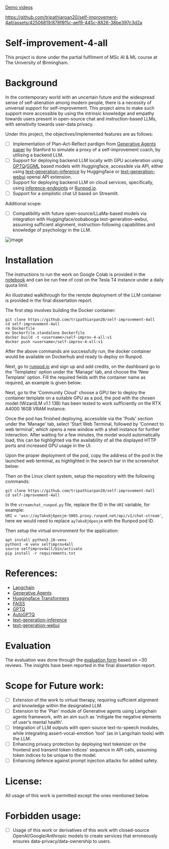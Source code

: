 [Demo videos](https://youtube.com/playlist?list=PLT2iBnm59O8t4iR40XcsdL3nLRs-Z0X6t&si=hL9lYdjMdaLQjuf7)

https://github.com/tripathiarpan20/self-improvement-4all/assets/42506819/878f8f5c-aef9-445c-8826-38be397c3d2a


# Self-improvement-4-all

This project is done under the partial fulfilment of MSc AI & ML course at The University of Birmingham.

# Background

In the contemporary world with an uncertain future and the widespread sense of self-alienation among modern people, there is a necessity of universal support for self-improvement. This project aims to make such support more accessible by using the intrinsic knowledge and empathy towards users present in open-source chat and instruction-based LLMs, with sensitivity towards user-data privacy.

Under this project, the objectives/implemented features are as follows:
- [ ] Implementation of Plan-Act-Reflect pardigm from [Generative Agents paper](https://arxiv.org/abs/2304.03442) by Stanford to simulate a proxy of a self-improvement coach, by utilising a backend LLM.
- [ ] Support for deploying backend LLM locally with GPU acceleration using [GPTQ](https://github.com/IST-DASLab/gptq)/[GGML](http://ggml.ai/) based models with Huggingface, accessible via API, either using [text-generation-inference](https://github.com/huggingface/text-generation-inference) by Huggingface or [text-generation-webui](https://github.com/oobabooga/text-generation-webui) openai API extension.
- [ ] Support for deploying backend LLM on cloud services, specifically, using [inference-endpoints](https://huggingface.co/inference-endpoints) or [Runpod.io](https://www.runpod.io/).
- [ ] Support for a simplistic chat UI based on Streamlit.

Additional scope:
- [ ] Compatibility with future open-source/LLaMa-based models via integration with Huggingface/oobabooga text-generation-webui, assuming sufficient alignment, instruction-following capabilities and knowledge of psychology in the LLM.

![image](https://github.com/tripathiarpan20/self-improvement-4all/assets/42506819/357013ba-1c94-4b17-8f07-e818dc74d87a)

# Installation

The instructions to run the work on Google Colab is provided in the [notebook](https://colab.research.google.com/drive/1xi8cQSrYpoI4Xwo6k1wMl4SgZKXA77xI?usp=sharing) and can be run free of cost on the Tesla T4 instance under a daily quota limit.

An illustrated walkthrough for the remote deployment of the LLM container is provided in the final dissertation report.

The first step involves building the Docker container:
```
git clone https://github.com/tripathiarpan20/self-improvement-4all
cd self-improvement-4all
rm Dockerfile
mv Dockerfile.standalone Dockerfile
docker build -t <username>/self-improv-4-all:v1 
docker push <username>/self-improv-4-all:v1 
```

After the above commands are successfully run, the docker container would be available on Dockerhub and ready to deploy on Runpod. 

Next, go to [runpod.io](https://www.runpod.io/) and sign up and add credits, on the dashboard go to the 'Templates' option under the 'Manage' tab, and choose the 'New Template' option.
Fill the required fields with the container name as required, an example is given below:



Next, go to the 'Community Cloud' choose a GPU tier to deploy the container template on a suitable GPU as a pod, the pod with the chosen model (WizardLM v1.1 13B) has been tested to work sufficiently on the RTX A4000 16GB VRAM instance. 

Once the pod has finished deploying, accessible via the 'Pods' section under the 'Manage' tab, select 'Start Web Terminal, followed by 'Connect to web terminal', which opens a new window with a shell instance for further interaction. 
After waiting for a few minutes, the model would automatically load, this can be highlighted via the availability of all the displayed HTTP ports and increased GPU usage in the UI.

Upon the proper deployment of the pod, copy the address of the pod in the launched web terminal, as highlighted in the search bar in the screenshot below: 


Then on the Linux client system, setup the repository with the following commands:
```
git clone https://github.com/tripathiarpan20/self-improvement-4all
cd self-improvement-4all
```
In the `streamchat_runpod.py` file, replace the ID in the `URI` variable, for example:  
`URI = 'wss://ay7akx8j6pesjm-5005.proxy.runpod.net/api/v1/chat-stream'`, here we would need to replace `ay7akx8j6pesjm` with the Runpod pod ID.

Then setup the virtual environment for the application:
```
apt install python3.10-venv
python3 -m venv selfimprov4all
source selfimprov4all/bin/activate
pip install -r requirements.txt
```


# References:
- [Langchain](https://github.com/hwchase17/langchain)
- [Generative Agents](https://arxiv.org/abs/2304.03442)
- [Huggingface Transformers](https://github.com/huggingface/transformers)
- [FAISS](https://github.com/facebookresearch/faiss)
- [GPTQ](https://github.com/IST-DASLab/gptq)
- [AutoGPTQ](https://github.com/PanQiWei/AutoGPTQ)
- [text-generation-inference](https://github.com/huggingface/text-generation-inference)
- [text-generation-webui](https://github.com/oobabooga/text-generation-webui)

# Evaluation
The evaluation was done through the [evaluation form](https://forms.gle/4hZDo9GcxcY3fVD19) based on ~30 reviews. The insights have been reported in the final dissertation report.

# Scope for Future work:
- [ ] Extension of the work to virtual therapy, requiring sufficient alignment and knowledge within the designated LLM.
- [ ] Extension to the 'Plan' module of Generative agents using Langchain agents framework, with an aim such as 'mitigate the negative elements of user's mental health'.
- [ ] Integration of LLM outputs with open-source text-to-speech modules, while integrating assert-vocal-emotion 'tool' (as in Langchain tools) with the LLM. 
- [ ] Enhancing privacy protection by deploying text tokenizer on the frontend and transmit token indices' sequence in API calls, assuming token indices to be unique to the model.
- [ ] Enhancing defence against prompt injection attacks for added safety.

# License:
All usage of this work is permitted except the ones mentioned below.

# Forbidden usage:
- [ ] Usage of this work or derivatives of this work with closed-source OpenAI/Google/Anthropic models to create services that erroneously ensures data-privacy/data-ownership to users.
